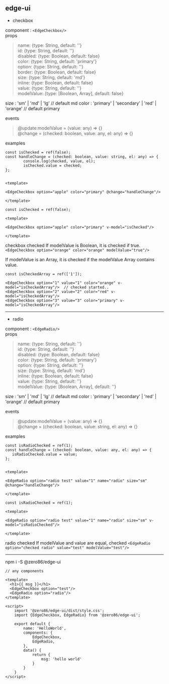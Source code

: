 ## edge-ui

- checkbox

component : `<EdgeCheckbox/>` <br/>
props
> name: {type: String, default: ''} <br/>
> id: {type: String, default: ''} <br/>
> disabled: {type: Boolean, default: false} <br/>
> color: {type: String, default: 'primary'} <br/>
> option: {type: String, default: ''} <br/>
> border: {type: Boolean, default: false} <br/>
> size: {type: String, default: 'md'} <br/>
> inline: {type: Boolean, default: false} <br/>
> value: {type: String, default: ''} <br/>
> modelValue: {type: [Boolean, Array], default: false} <br/>

size : 'sm' | 'md' | 'lg' // default md
color : 'primary' | 'secondary' | 'red' | 'orange' // default primary

events
> @update:modelValue = (value: any) => {} <br/>
> @change = (checked: boolean, value: any, el: any) => {} <br/>

examples
```
const isChecked = ref(false);
const handleChange = (checked: boolean, value: string, el: any) => {
        console.log(checked, value, el);
        isChecked.value = checked;
};


<template>

<EdgeCheckbox option="apple" color="primary" @change="handleChange"/>

</template>
```

```
const isChecked = ref(false);

<template>

<EdgeCheckbox option="apple" color="primary" v-model="isChecked"/>

</template>
```

checkbox checked
If modelValue is Boolean, it is checked if true. <br/>
`<EdgeCheckbox option="orange" color="orange" modelValue="true"/>`

If modelValue is an Array, it is checked if the modelValue Array contains value.
```
const isCheckedArray = ref(['1']);

<EdgeCheckbox option="1" value="1" color="orange" v-model="isCheckedArray"/>  // checked started..
<EdgeCheckbox option="2" value="2" color="red" v-model="isCheckedArray"/>
<EdgeCheckbox option="3" value="3" color="primary" v-model="isCheckedArray"/>

```

---

- radio

component : `<EdgeRadio/>` <br/>
props
> name: {type: String, default: ''} <br/>
> id: {type: String, default: ''} <br/>
> disabled: {type: Boolean, default: false} <br/>
> color: {type: String, default: 'primary'} <br/>
> option: {type: String, default: ''} <br/>
> size: {type: String, default: 'md'} <br/>
> inline: {type: Boolean, default: false} <br/>
> value: {type: String, default: ''} <br/>
> modelValue: {type: [Boolean, Array], default: ''} <br/>

size : 'sm' | 'md' | 'lg' // default md
color : 'primary' | 'secondary' | 'red' | 'orange' // default primary

events
> @update:modelValue = (value: any) => {} <br/>
> @change = (checked: boolean, value: string, el: any) => {} <br/>

examples
```
const isRadioChecked = ref(1);
const handleChange = (checked: boolean, value: any, el: any) => {
   isRadioChecked.value = value;
};


<template>

<EdgeRadio option="radio test" value="1" name="radio" size="sm" @change="handleChange"/>

</template>
```

```
const isRadioChecked = ref(1);

<template>

<EdgeRadio option="radio test" value="1" name="radio" size="sm" v-model="isRadioChecked"/>

</template>
```

radio checked
If modelValue and value are equal, checked
`<EdgeRadio option="checked radio" value="test" modelValue="test"/>`


---

npm i -S @zero86/edge-ui

```
// any components

<template>
  <h1>{{ msg }}</h1>
  <EdgeCheckbox option="test"/>
  <EdgeRadio option="radio"/>
</template>

<script>
    import '@zero86/edge-ui/dist/style.css';
    import {EdgeCheckbox, EdgeRadio} from '@zero86/edge-ui';

    export default {
        name: 'HelloWorld',
        components: {
            EdgeCheckbox,
            EdgeRadio,
        },
        data() {
            return {
                msg: 'hello world'
            }
        }
    }
</script>


```
